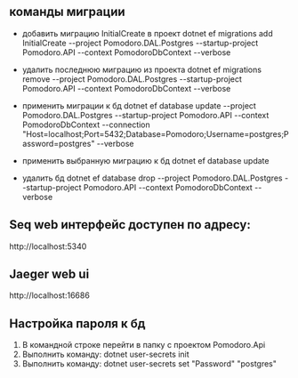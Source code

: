 ## команды миграции

- добавить миграцию InitialCreate в проект
dotnet ef migrations add InitialCreate --project Pomodoro.DAL.Postgres --startup-project Pomodoro.API --context PomodoroDbContext --verbose

- удалить последнюю миграцию из проекта
dotnet ef migrations remove --project Pomodoro.DAL.Postgres --startup-project Pomodoro.API --context PomodoroDbContext --verbose

- применить миграции к бд
dotnet ef database update --project Pomodoro.DAL.Postgres --startup-project Pomodoro.API --context PomodoroDbContext --connection "Host=localhost;Port=5432;Database=Pomodoro;Username=postgres;Password=postgres" --verbose

- применить выбранную миграцию к бд
dotnet ef database update <previous-migration-name>

- удалить бд
dotnet ef database drop --project Pomodoro.DAL.Postgres --startup-project Pomodoro.API --context PomodoroDbContext --verbose

## Seq web интерфейс доступен по адресу:
http://localhost:5340

## Jaeger web ui
http://localhost:16686

## Настройка пароля к бд
1. В командной строке перейти в папку с проектом Pomodoro.Api
2. Выполнить команду: dotnet user-secrets init
3. Выполнить команду: dotnet user-secrets set "Password" "postgres"
